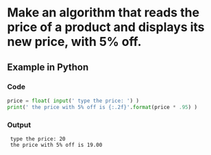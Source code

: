 # Make an algorithm that reads the price of a product and displays its new price, with 5% off.

## Example in Python

### Code

``` python
price = float( input(' type the price: ') )
print(' the price with 5% off is {:.2f}'.format(price * .95) )

```

### Output

```
 type the price: 20
 the price with 5% off is 19.00

```

